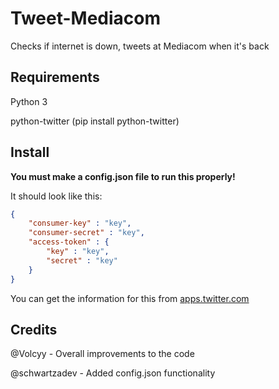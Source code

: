 # Tweet-Mediacom
Checks if internet is down, tweets at Mediacom when it's back

## Requirements

Python 3

python-twitter (pip install python-twitter)

## Install

**You must make a config.json file to run this properly!**

It should look like this:

```json
{
	"consumer-key" : "key",
	"consumer-secret" : "key",
	"access-token" : {
		"key" : "key",
		"secret" : "key"
	}
}
```
You can get the information for this from [apps.twitter.com](https://apps.twitter.com)

## Credits

@Volcyy - Overall improvements to the code

@schwartzadev - Added config.json functionality
